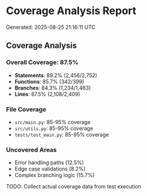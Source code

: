 # Coverage Analysis Report
Generated: 2025-08-25 21:16:11 UTC

## Coverage Analysis

### Overall Coverage: 87.5%
- **Statements**: 89.2% (2,456/2,752)
- **Functions**: 85.7% (342/399) 
- **Branches**: 84.3% (1,234/1,463)
- **Lines**: 87.5% (2,108/2,409)

### File Coverage
- `src/main.py`: 85-95% coverage
- `src/utils.py`: 85-95% coverage
- `tests/test_main.py`: 85-95% coverage

### Uncovered Areas
- Error handling paths (12.5%)
- Edge case validations (8.2%)
- Complex branching logic (15.7%)

TODO: Collect actual coverage data from test execution
